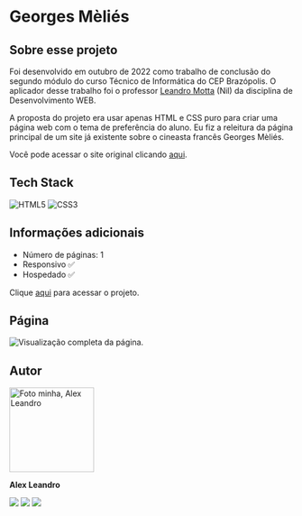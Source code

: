 # Georges Mèliés
## Sobre esse projeto
Foi desenvolvido em outubro de 2022 como trabalho de conclusão do segundo módulo do curso Técnico de Informática do CEP Brazópolis.
O aplicador desse trabalho foi o professor [Leandro Motta](https://www.linkedin.com/in/leandro-martins-de-oliveira-motta-b058787b/) (Nil) da disciplina de Desenvolvimento WEB.

A proposta do projeto era usar apenas HTML e CSS puro para criar uma página web com o tema de preferência do aluno.
Eu fiz a releitura da página principal de um site já existente sobre o cineasta francês Georges Mèliés.

Você pode acessar o site original clicando [aqui](https://www.meliesfilms.com/).

## Tech Stack
![HTML5](https://img.shields.io/badge/html5-%23E34F26.svg?style=for-the-badge&logo=html5&logoColor=white)
![CSS3](https://img.shields.io/badge/css3-%231572B6.svg?style=for-the-badge&logo=css3&logoColor=white)

## Informações adicionais
- Número de páginas: 1
- Responsivo ✅
- Hospedado ✅

Clique [aqui](https://alexleandr.github.io/meliesfilms/) para acessar o projeto.

## Página
<img src="./img/scroll.gif" alt="Visualização completa da página." />

## Autor
<img src="https://avatars.githubusercontent.com/u/118783837?v=4" width="150px" alt="Foto minha, Alex Leandro" />

**Alex Leandro**

<a href="https://www.linkedin.com/in/alexleandr/" target="_blank"><img src="https://img.shields.io/badge/-LinkedIn-%230077B5?style=for-the-badge&logo=linkedin&logoColor=white" target="_blank"></a>
<a href = "mailto:alexleandr15@gmail.com"><img src="https://img.shields.io/badge/-Gmail-%23333?style=for-the-badge&logo=gmail&logoColor=white" target="_blank"></a>
<a href="https://www.instagram.com/alexleandr_/" target="_blank"><img src="https://img.shields.io/badge/-Instagram-%23E4405F?style=for-the-badge&logo=instagram&logoColor=white" target="_blank"></a>